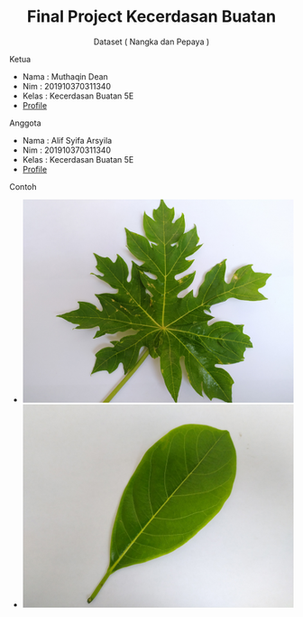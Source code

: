 <h1 align="center">Final Project Kecerdasan Buatan</h1>

<p align="center"><project-description>Dataset ( Nangka dan Pepaya )</p>

  
Ketua
- Nama : Muthaqin Dean
- Nim : 201910370311340
- Kelas : Kecerdasan Buatan 5E
- [Profile](https://github.com/qiqin "Muthaqin Dean")

Anggota
- Nama : Alif Syifa Arsyila
- Nim : 201910370311340
- Kelas : Kecerdasan Buatan 5E
- [Profile](https://github.com/asyifaarsyila "Alif Syifa Arsyila")

  
 
Contoh  
- ![](/Dataset/Pepaya/022.jpg)
- ![](/Dataset/Nangka/001.jpg)
  
